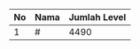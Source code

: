 | No | Nama            | Jumlah Level |
|----|-----------------|--------------|
| 1  | #    |    4490        |
